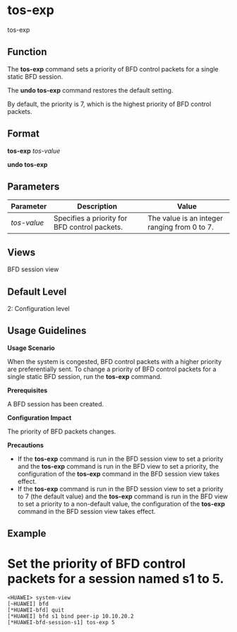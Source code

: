 tos-exp
=======

tos-exp

Function
--------



The **tos-exp** command sets a priority of BFD control packets for a single static BFD session.

The **undo tos-exp** command restores the default setting.



By default, the priority is 7, which is the highest priority of BFD control packets.


Format
------

**tos-exp** *tos-value*

**undo tos-exp**


Parameters
----------

| Parameter | Description | Value |
| --- | --- | --- |
| *tos-value* | Specifies a priority for BFD control packets. | The value is an integer ranging from 0 to 7. |



Views
-----

BFD session view


Default Level
-------------

2: Configuration level


Usage Guidelines
----------------

**Usage Scenario**

When the system is congested, BFD control packets with a higher priority are preferentially sent. To change a priority of BFD control packets for a single static BFD session, run the **tos-exp** command.

**Prerequisites**

A BFD session has been created.

**Configuration Impact**

The priority of BFD packets changes.

**Precautions**

* If the **tos-exp** command is run in the BFD session view to set a priority and the **tos-exp** command is run in the BFD view to set a priority, the configuration of the **tos-exp** command in the BFD session view takes effect.
* If the **tos-exp** command is run in the BFD session view to set a priority to 7 (the default value) and the **tos-exp** command is run in the BFD view to set a priority to a non-default value, the configuration of the **tos-exp** command in the BFD session view takes effect.

Example
-------

# Set the priority of BFD control packets for a session named s1 to 5.
```
<HUAWEI> system-view
[~HUAWEI] bfd
[*HUAWEI-bfd] quit
[*HUAWEI] bfd s1 bind peer-ip 10.10.20.2
[*HUAWEI-bfd-session-s1] tos-exp 5

```